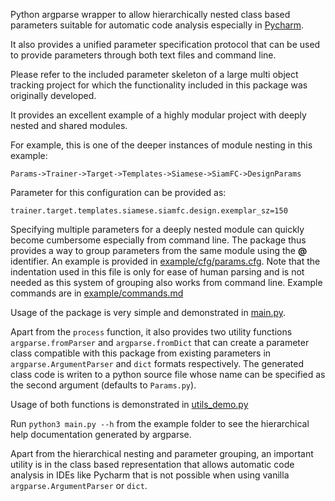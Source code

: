 Python argparse wrapper to allow hierarchically nested class based parameters suitable for automatic code analysis especially in [Pycharm](https://www.jetbrains.com/pycharm/).

It also provides a unified parameter specification protocol that can be used to provide parameters through both text files and command line.

Please refer to the included parameter skeleton of a large multi object tracking project for which the functionality included in this package was originally developed.

It provides an excellent example of a highly modular project with deeply nested and shared modules.

For example, this is one of the deeper instances of module nesting in this example: 

`Params->Trainer->Target->Templates->Siamese->SiamFC->DesignParams`

Parameter for this configuration can be provided as:

`trainer.target.templates.siamese.siamfc.design.exemplar_sz=150`

Specifying multiple parameters for a deeply nested module can quickly become cumbersome especially from command line.
The package thus provides a way to group parameters from the same module using the __@__ identifier.
An example is provided in [example/cfg/params.cfg](example/cfg/params.cfg).
Note that the indentation used in this file is only for ease of human parsing and is not needed as this system of grouping also works from command line.
Example commands are in [example/commands.md](example/commands.md)

Usage of the package is very simple and demonstrated in [main.py](example/main.py).

Apart from the `process` function, it also provides two utility functions `argparse.fromParser` and `argparse.fromDict` that can create a parameter class compatible with this package from existing parameters in  `argparse.ArgumentParser` and `dict` formats respectively.
The generated class code is writen to a python source file whose name can be specified as the second argument (defaults to `Params.py`).

Usage of both functions is demonstrated in [utils_demo.py](example/utils_demo.py)

Run `python3 main.py --h` from the example folder to see the hierarchical help documentation generated by argparse.

Apart from the hierarchical nesting and parameter grouping, an important utility is in the class based representation that allows automatic code analysis in IDEs like Pycharm that is not possible when using vanilla `argparse.ArgumentParser` or `dict`.





>



